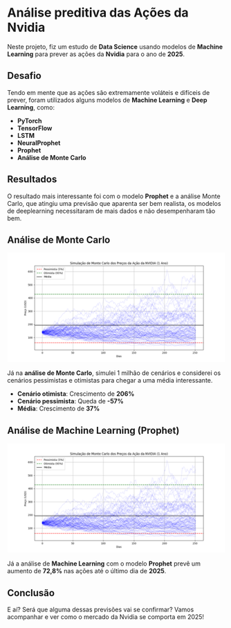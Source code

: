 # Análise preditiva das Ações da Nvidia

Neste projeto, fiz um estudo de **Data Science** usando modelos de **Machine Learning** para prever as ações da **Nvidia** para o ano de **2025**.



## Desafio

Tendo em mente que as ações são extremamente voláteis e difíceis de prever, foram utilizados alguns modelos de **Machine Learning** e **Deep Learning**, como:

- **PyTorch**
- **TensorFlow**
- **LSTM**
- **NeuralProphet**
- **Prophet**
- **Análise de Monte Carlo**



## Resultados

O resultado mais interessante foi com o modelo **Prophet** e a análise Monte Carlo, que atingiu uma previsão que aparenta ser bem realista, os modelos de deeplearning necessitaram de mais dados e não desempenharam tão bem.



## Análise de Monte Carlo

![Análise de Monte Carlo](https://github.com/davidalpa/nvidia-forecasting/blob/main/foto_nvidia_monte_carlo_final.png?raw=true)

Já na **análise de Monte Carlo**, simulei 1 milhão de cenários e considerei os cenários pessimistas e otimistas para chegar a uma média interessante.

- **Cenário otimista**: Crescimento de **206%**
- **Cenário pessimista**: Queda de **-57%**
- **Média**: Crescimento de **37%**



## Análise de Machine Learning (Prophet)

![Descrição da Imagem](foto_nvidia_monte_carlo_final.png)

Já a análise de **Machine Learning** com o modelo **Prophet** prevê um aumento de **72,8%** nas ações até o último dia de **2025**.



## Conclusão

E aí? Será que alguma dessas previsões vai se confirmar? Vamos acompanhar e ver como o mercado da Nvidia se comporta em 2025!
